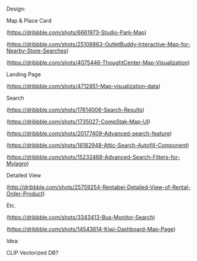 Design:

Map & Place Card

(https://dribbble.com/shots/6661973-Studio-Park-Map)

(https://dribbble.com/shots/25108863-OutletBuddy-Interactive-Map-for-Nearby-Store-Searches)

(https://dribbble.com/shots/4075446-ThoughtCenter-Map-Visualization)

Landing Page

(https://dribbble.com/shots/4712851-Map-visualization-data)

Search

(https://dribbble.com/shots/17614006-Search-Results)

(https://dribbble.com/shots/1735027-CompStak-Map-UI)

(https://dribbble.com/shots/20177409-Advanced-search-feature)

(https://dribbble.com/shots/16182948-Attic-Search-Autofill-Component)

(https://dribbble.com/shots/15232468-Advanced-Search-Filters-for-Mylagro)

Detailed View

(http://dribbble.com/shots/25759254-Rentabel-Detailed-View-of-Rental-Order-Product)

Etc.

(https://dribbble.com/shots/3343413-Bus-Monitor-Search)

(https://dribbble.com/shots/14543614-Kiwi-Dashboard-Map-Page)

Idea:

CLIP Vectorized DB?
